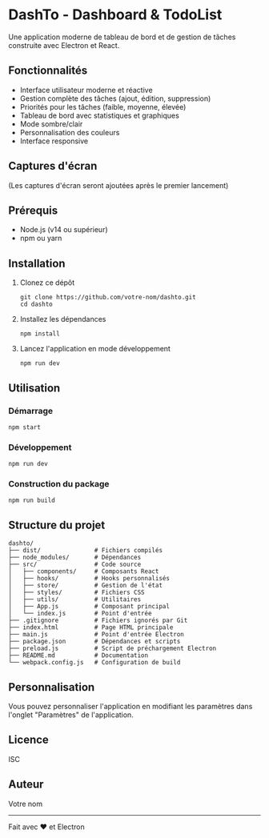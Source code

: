 # DashTo - Dashboard & TodoList

Une application moderne de tableau de bord et de gestion de tâches construite avec Electron et React.

## Fonctionnalités

- Interface utilisateur moderne et réactive
- Gestion complète des tâches (ajout, édition, suppression)
- Priorités pour les tâches (faible, moyenne, élevée)
- Tableau de bord avec statistiques et graphiques
- Mode sombre/clair
- Personnalisation des couleurs
- Interface responsive

## Captures d'écran

(Les captures d'écran seront ajoutées après le premier lancement)

## Prérequis

- Node.js (v14 ou supérieur)
- npm ou yarn

## Installation

1. Clonez ce dépôt
   ```
   git clone https://github.com/votre-nom/dashto.git
   cd dashto
   ```

2. Installez les dépendances
   ```
   npm install
   ```

3. Lancez l'application en mode développement
   ```
   npm run dev
   ```

## Utilisation

### Démarrage

```
npm start
```

### Développement

```
npm run dev
```

### Construction du package

```
npm run build
```

## Structure du projet

```
dashto/
├── dist/               # Fichiers compilés
├── node_modules/       # Dépendances
├── src/                # Code source
│   ├── components/     # Composants React
│   ├── hooks/          # Hooks personnalisés
│   ├── store/          # Gestion de l'état
│   ├── styles/         # Fichiers CSS
│   ├── utils/          # Utilitaires
│   ├── App.js          # Composant principal
│   └── index.js        # Point d'entrée
├── .gitignore          # Fichiers ignorés par Git
├── index.html          # Page HTML principale
├── main.js             # Point d'entrée Electron
├── package.json        # Dépendances et scripts
├── preload.js          # Script de préchargement Electron
├── README.md           # Documentation
└── webpack.config.js   # Configuration de build
```

## Personnalisation

Vous pouvez personnaliser l'application en modifiant les paramètres dans l'onglet "Paramètres" de l'application.

## Licence

ISC

## Auteur

Votre nom

---

Fait avec ❤️ et Electron 